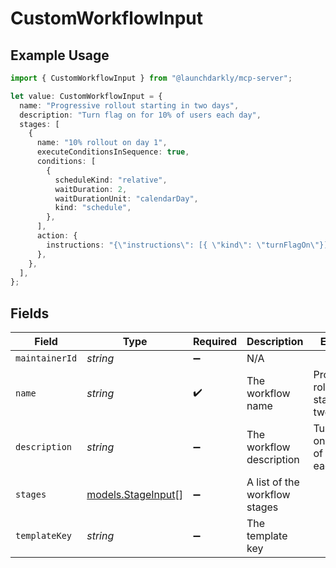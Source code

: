 # CustomWorkflowInput

## Example Usage

```typescript
import { CustomWorkflowInput } from "@launchdarkly/mcp-server";

let value: CustomWorkflowInput = {
  name: "Progressive rollout starting in two days",
  description: "Turn flag on for 10% of users each day",
  stages: [
    {
      name: "10% rollout on day 1",
      executeConditionsInSequence: true,
      conditions: [
        {
          scheduleKind: "relative",
          waitDuration: 2,
          waitDurationUnit: "calendarDay",
          kind: "schedule",
        },
      ],
      action: {
        instructions: "{\"instructions\": [{ \"kind\": \"turnFlagOn\"}]}",
      },
    },
  ],
};
```

## Fields

| Field                                          | Type                                           | Required                                       | Description                                    | Example                                        |
| ---------------------------------------------- | ---------------------------------------------- | ---------------------------------------------- | ---------------------------------------------- | ---------------------------------------------- |
| `maintainerId`                                 | *string*                                       | :heavy_minus_sign:                             | N/A                                            |                                                |
| `name`                                         | *string*                                       | :heavy_check_mark:                             | The workflow name                              | Progressive rollout starting in two days       |
| `description`                                  | *string*                                       | :heavy_minus_sign:                             | The workflow description                       | Turn flag on for 10% of users each day         |
| `stages`                                       | [models.StageInput](../models/stageinput.md)[] | :heavy_minus_sign:                             | A list of the workflow stages                  |                                                |
| `templateKey`                                  | *string*                                       | :heavy_minus_sign:                             | The template key                               |                                                |